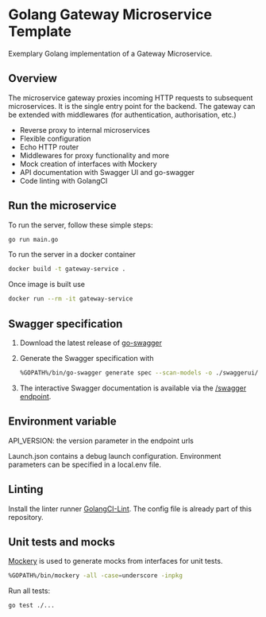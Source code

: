# Golang Gateway Microservice Template

Exemplary Golang implementation of a Gateway Microservice.

## Overview

The microservice gateway proxies incoming HTTP requests to subsequent microservices. It is the single entry point for the backend.
The gateway can be extended with middlewares (for authentication, authorisation, etc.)

- Reverse proxy to internal microservices
- Flexible configuration
- Echo HTTP router
- Middlewares for proxy functionality and more
- Mock creation of interfaces with Mockery
- API documentation with Swagger UI and go-swagger
- Code linting with GolangCI

## Run the microservice

To run the server, follow these simple steps:

```bash
go run main.go
```

To run the server in a docker container

```bash
docker build -t gateway-service .
```

Once image is built use

```bash
docker run --rm -it gateway-service
```

## Swagger specification

1. Download the latest release of [go-swagger](https://github.com/go-swagger/go-swagger/releases)

2. Generate the Swagger specification with

    ```bash
    %GOPATH%/bin/go-swagger generate spec --scan-models -o ./swaggerui/swagger.json
    ```

3. The interactive Swagger documentation is available via the [/swagger endpoint](http://localhost:8080/swagger/).

## Environment variable

API_VERSION: the version parameter in the endpoint urls

Launch.json contains a debug launch configuration. Environment parameters can be specified in a local.env file.


## Linting

Install the linter runner [GolangCI-Lint](https://github.com/golangci/golangci-lint). The config file is already part of this repository.

## Unit tests and mocks

[Mockery](https://github.com/vektra/mockery) is used to generate mocks from interfaces for unit tests.

```bash
%GOPATH%/bin/mockery -all -case=underscore -inpkg
```

Run all tests:

```bash
go test ./...
```